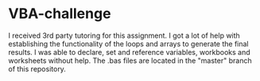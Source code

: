 # VBA-challenge
I received 3rd party tutoring for this assignment. I got a lot of help with establishing the functionality of the loops and arrays to generate the final results. I was able to declare, set and reference variables, workbooks and worksheets without help.
The .bas files are located in the "master" branch of this repository. 
